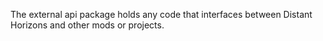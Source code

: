 The external api package holds any code that interfaces between Distant Horizons and other mods or projects.